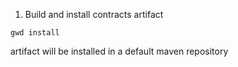 1. Build and install contracts artifact

`gwd install`

artifact will be installed in a default maven repository